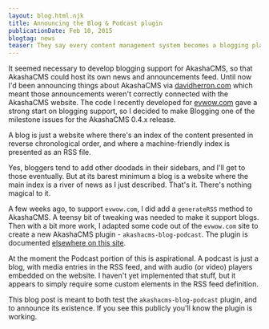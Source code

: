 ```yaml
---
layout: blog.html.njk
title: Announcing the Blog & Podcast plugin
publicationDate: Feb 10, 2015
blogtag: news
teaser: They say every content management system becomes a blogging platform.  Whether or not that's true, it's just become true for AkashaCMS.  A new AkashaCMS plugin allows the creation of multiple blogs within an AkashaCMS website.
---
```


It seemed necessary to develop blogging support for AkashaCMS, so that AkashaCMS could host its own news and announcements feed.  Until now I'd been announcing things about AkashaCMS via [davidherron.com](http://davidherron.com/) which meant those announcements weren't correctly connected with the AkashaCMS website.  The code I recently developed for [evwow.com](http://evwow.com) gave a strong start on blogging support, so I decided to make Blogging one of the milestone issues for the AkashaCMS 0.4.x release.

A blog is just a website where there's an index of the content presented in reverse chronological order, and where a machine-friendly index is presented as an RSS file.

Yes, bloggers tend to add other doodads in their sidebars, and I'll get to those eventually.  But at its barest minimum a blog is a website where the main index is a river of news as I just described.  That's it.  There's nothing magical to it.

A few weeks ago, to support `evwow.com`, I did add a `generateRSS` method to AkashaCMS.  A teensy bit of tweaking was needed to make it support blogs.  Then with a bit more work, I adapted some code out of the `evwow.com` site to create a new AkashaCMS plugin - `akashacms-blog-podcast`.  The plugin is documented [elsewhere on this site](/plugins/blog-podcast/index.html).

At the moment the Podcast portion of this is aspirational.  A podcast is just a blog, with media entries in the RSS feed, and with audio (or video) players embedded on the website.  I haven't yet implemented that stuff, but it appears to simply require some custom elements in the RSS feed definition.

This blog post is meant to both test the `akashacms-blog-podcast` plugin, and to announce its existence.  If you see this publicly you'll know the plugin is working.  
